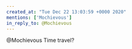 ```yaml
---
created_at: "Tue Dec 22 13:03:59 +0000 2020"
mentions: ['Mochievous']
in_reply_to: @Mochievous
---
```


@Mochievous Time travel?